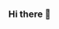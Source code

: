 ### Hi there 👋
<!--
**TheUsmanMirza/TheUsmanMirza** is a ✨ _special_ ✨ repository because its `README.md` (this file) appears on your GitHub profile.

- 🔭 I’m currently working on python with Django framewwork
- 🌱 I’m currently learning React.js
- 💬 Ask me about anything related to tech. I love to talk about new technologies.
- 📫 How to reach me: Email/Skype: usmanbashir.mirza@gmail.com
- ⚡  Netflix and Code.
